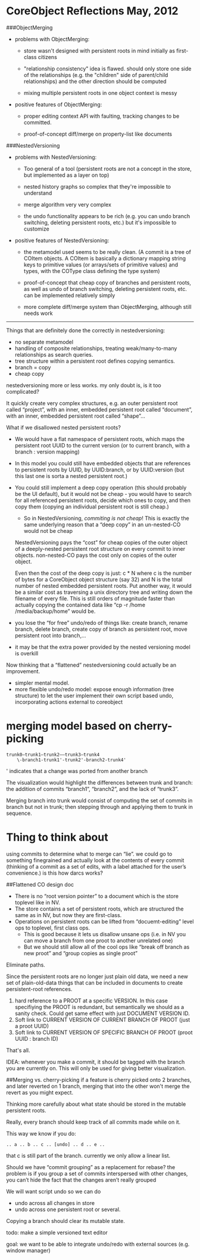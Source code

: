 
CoreObject Reflections May, 2012
==========================

###ObjectMerging

 - problems with ObjectMerging:
 
    - store wasn't designed with persistent roots in mind initially as first-class citizens
    
    - "relationship consistency" idea is flawed. should only store one side of the relationships (e.g. the "children" side of parent/child relationships) and the other direction should be computed
    
    - mixing multiple persistent roots in one object context is messy
    
 - positive features of ObjectMerging:
 
    - proper editing context API with faulting, tracking changes to be committed.
    
    - proof-of-concept diff/merge on property-list like documents

###NestedVersioning

 - problems with NestedVersioning:
 
    - Too general of a tool (persistent roots are not a concept in the store, but implemented as a layer on top)
    
    - nested history graphs so complex that they're impossible to understand
    
    - merge algorithm very very complex
    
    - the undo functionality appears to be rich (e.g. you can undo branch switching, deleting persistent roots, etc.) but it's impossible to customize

 - positive features of NestedVersioning:
 
    - the metamodel used seems to be really clean. (A commit is a tree of COItem objects. A COItem is basically a dictionary mapping string keys to primitive values (or arrays/sets of primitive values) and types, with the COType class defining the type system)
    
    - proof-of-concept that cheap copy of branches and persistent roots, as well as undo of  branch switching, deleting persistent roots, etc. can be implemented relatively simply
    
    - more complete diff/merge system than ObjectMerging, although still needs work
	
---

Things that are definitely done the correctly in nestedversioning:

- no separate metamodel
- handling of composite relationships, treating weak/many-to-many relationships as search queries.
- tree structure within a persistent root defines copying semantics.
- branch = copy
- cheap copy

nestedversioning more or less works. my only doubt is, is it too complicated? 

It quickly create very complex structures, e.g. an outer persistent root called “project”, with an inner, embedded persistent root called “document”, with an inner, embedded persistent root called “shape”...

What if we disallowed nested persistent roots?

- We would have a flat namespace of persistent roots, which maps the persistent root UUID to the current version (or to current branch, with a branch : version mapping)

- In this model you could still have embedded objects that are references to persistent roots by UUID, by UUID:branch, or by UUID:version (but this last one is sorta a nested persistent root.)

- You could still implement a deep copy operation (this should probably be the UI default), but it would not be cheap - you would have to search for all referenced persistent roots, decide which ones to copy, and then copy them (copying an individual persistent root is still cheap.)

	- So in NestedVersioning, *commiting is not cheap*! This is exactly
	the same underlying reason that a “deep copy” in an un-nested-CO would not be cheap

	NestedVersioning pays the “cost” for cheap copies of the outer object of a deeply-nested persistent
	root structure on every commit to inner
	objects. non-nested-CO pays the cost only on copies of the outer object.

	Even then the cost of the deep copy is just:
	c * N
	where c is the number of bytes for a CoreObject object structure (say 32)
	and N is the total number of nested embedded persistent roots. Put another way,
	it would be a similar cost as traversing a unix directory tree and writing
	down the filename of every file. This is still orders of magnitude faster
	than actually copying the contained data like “cp -r /home /media/backup/home”
	would be.

- you lose the “for free” undo/redo of things like: create branch, rename branch, delete branch, create copy of branch as persistent root, move persistent root into branch,...

- it may be that the extra power provided by the nested versioning model is overkill

Now thinking that a “flattened” nestedversioning could actually be an improvement.

- simpler mental model.
- more flexible undo/redo model: expose enough information (tree structure) to let the user implement their own script based undo, incorporating actions external to coreobject 


merging model based on cherry-picking
=====================================

	trunk0—trunk1—trunk2——trunk3—trunk4
	    \-branch1-trunk1'-trunk2'-branch2-trunk4'

' indicates  that a change was ported from another branch

The visualization would highlight the differences between trunk and branch: the addition of commits “branch1”, “branch2”, and the lack of “trunk3”.

Merging branch into trunk would consist of computing the set of commits in branch but not in trunk; then stepping through and applying them to trunk in sequence.


Thing to think about
===============

using commits to determine what to merge can “lie”. we could go to something finegrained and actually look at the contents of every commit (thinking of a commit as a set of edits, with a label attached for the user’s convenience.) is this how darcs works?

##Flattened CO design doc

- There is no “root version pointer” to a document which is the store toplevel like in NV.
- The store contains a set of persistent roots, which are structured the same as in NV, but now they are first-class.
- Operations on persistent roots can be lifted from “docuemt-editing” level ops to toplevel, first class ops.
    - This is good because it lets us disallow unsane ops (i.e. in NV you can move a branch from one proot to another unrelated one)
    - But we should still allow all of the cool ops like “break off branch as new proot” and “group copies as single proot”

Eliminate paths.

Since the persistent roots are no longer just plain old data, we need a new set of plain-old-data things that can be included in documents to create persistent-root references.

1. hard reference to a PROOT at a specific VERSION. In this case specifiying the PROOT is redundant, but semantically we should as a sanity check. Could get same effect with just DOCUMENT VERSION ID.
2. Soft link to CURRENT VERSION OF CURRENT BRANCH OF PROOT (just a proot UUID)
3. Soft link to CURRENT VERSION OF SPECIFIC BRANCH OF PROOT (proot UUID : branch ID)

That's all.

IDEA: whenever you make a commit, it should be tagged with the branch you are currently on. This will only be used for giving better visualization. 

##Merging vs. cherry-picking
if a feature is cherry picked onto 2 branches, and later reverted on 1 branch, merging that into the other won't merge the revert as you might expect.

Thinking more carefully about what state should be stored in the mutable persistent roots.

Really, every branch should keep track of all commits made while on it.

This way we know if you do:

    .. a .. b .. c .. [undo] .. d .. e .. 

that c is still part of the branch. currently we only allow a linear list.

Should we have “commit grouping” as a replacement for rebase? the problem is if you group a set of commits interspersed with other changes, you can’t hide the fact that the changes aren’t really grouped 

We will want script undo so we can do
- undo across all changes in store
- undo across one persistent root or several.

Copying a branch should clear its mutable state.

todo: make a simple versioned text editor

goal: we want to be able to integrate undo/redo with external sources (e.g. window manager)